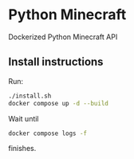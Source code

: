 # Python Minecraft
Dockerized Python Minecraft API

## Install instructions

Run:

```sh
./install.sh
docker compose up -d --build
```                      

Wait until
```sh
docker compose logs -f
```                      
finishes.
